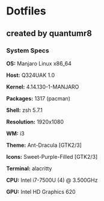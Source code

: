 # Dotfiles
## created by quantumr8


### System Specs
<p>  

**OS:** Manjaro Linux x86_64

**Host:** Q324UAK 1.0

**Kernel:** 4.14.130-1-MANJARO

**Packages:** 1317 (pacman)

**Shell:** zsh 5.7.1

**Resolution:** 1920x1080

**WM:** i3

**Theme:** Ant-Dracula [GTK2/3]

**Icons:** Sweet-Purple-Filled [GTK2/3]

**Terminal:** alacritty

**CPU:** Intel i7-7500U (4) @ 3.500GHz

**GPU:** Intel HD Graphics 620
</p>

